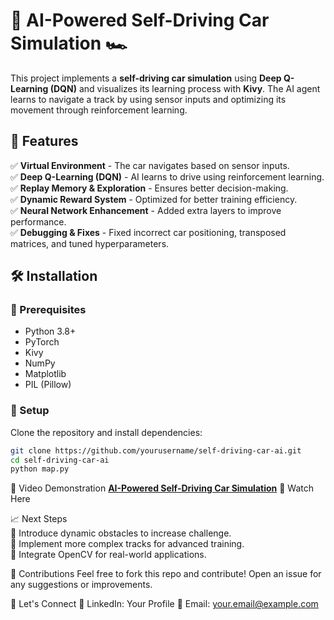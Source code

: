 # 🚗 AI-Powered Self-Driving Car Simulation 🏎️  

This project implements a **self-driving car simulation** using **Deep Q-Learning (DQN)** and visualizes its learning process with **Kivy**. The AI agent learns to navigate a track by using sensor inputs and optimizing its movement through reinforcement learning.  

## 📌 Features  
✅ **Virtual Environment** - The car navigates based on sensor inputs.  
✅ **Deep Q-Learning (DQN)** - AI learns to drive using reinforcement learning.  
✅ **Replay Memory & Exploration** - Ensures better decision-making.  
✅ **Dynamic Reward System** - Optimized for better training efficiency.  
✅ **Neural Network Enhancement** - Added extra layers to improve performance.  
✅ **Debugging & Fixes** - Fixed incorrect car positioning, transposed matrices, and tuned hyperparameters.  

## 🛠️ Installation  

### 🔹 Prerequisites  
- Python 3.8+  
- PyTorch  
- Kivy  
- NumPy  
- Matplotlib  
- PIL (Pillow)  

### 🔹 Setup  
Clone the repository and install dependencies:  
```bash
git clone https://github.com/yourusername/self-driving-car-ai.git  
cd self-driving-car-ai  
python map.py
```

🎥 Video Demonstration
[**AI-Powered Self-Driving Car Simulation**](https://youtu.be/trmjy1SSe3M?si=YfcZDIYU3M_6hSze)
📌 Watch Here

📈 Next Steps</br>
🔹 Introduce dynamic obstacles to increase challenge.</br>
🔹 Implement more complex tracks for advanced training.</br>
🔹 Integrate OpenCV for real-world applications.</br>

🤝 Contributions
Feel free to fork this repo and contribute! Open an issue for any suggestions or improvements.

📩 Let's Connect
💬 LinkedIn: Your Profile
📧 Email: your.email@example.com
